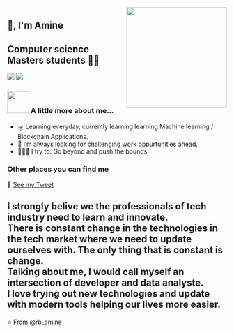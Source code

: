<img align='right' src="https://media.giphy.com/media/M9gbBd9nbDrOTu1Mqx/giphy.gif" width="230">

## 🙏, I'm Amine 
## Computer science Masters students 👨‍💻

[![](https://img.shields.io/badge/LinkedIn-aminerb-blue)](https://www.linkedin.com/in/aminerb/)
[![](https://img.shields.io/badge/Gmail-mohamedamine.elrharroubi@etu.uae.ac.ma%40gmail.com-red)](mailto:mohamedamine.elrharroubi@etu.uae.ac.ma)


### <img src="https://media.giphy.com/media/VgCDAzcKvsR6OM0uWg/giphy.gif" width="50"> A little more about me...

- 🛸 Learning everyday, currently learning learning Machine learning / Blockchain Applications.
- 🌋 I’m always looking for challenging work oppurtunities ahead.
- 🧗🏾‍♀️ I try to: Go beyond and push the bounds

### Other places you can find me 

🐣 [See my Tweet](https://twitter.com/rb_amine)


###

I strongly belive we the professionals of tech industry need to learn and innovate.     
There is constant change in the technologies in the tech market where we need to update ourselves with. The only thing that is constant is change.               
Talking about me, I would call myself an intersection of developer and data analyste.    
I love trying out new technologies and update with modern tools helping our lives more easier.
---
⭐️ From [@rb_amine](https://github.com/NOTamineRB)










